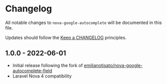 # Changelog

All notable changes to `nova-google-autocomplete` will be documented in this file.

Updates should follow the [Keep a CHANGELOG](http://keepachangelog.com/) principles.

## 1.0.0 - 2022-06-01

- Initial release following the fork of [emilianotisato/nova-google-autocomplete-field](https://github.com/emilianotisato/nova-google-autocomplete-field)
- Laravel Nova 4 compatibility

